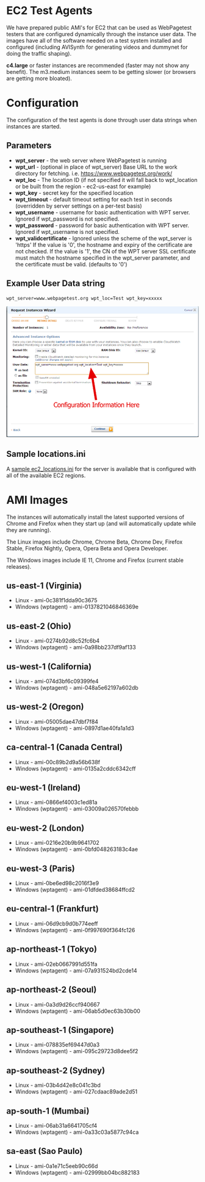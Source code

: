 # EC2 Test Agents

We have prepared public AMI's for EC2 that can be used as WebPagetest testers that are configured dynamically through the instance user data. The images have all of the software needed on a test system installed and configured (including AVISynth for generating videos and dummynet for doing the traffic shaping).

**c4.large** or faster instances are recommended (faster may not show any benefit).  The m3.medium instances seem to be getting slower (or browsers are getting more bloated).

# Configuration

The configuration of the test agents is done through user data strings when instances are started.

## Parameters

* **wpt_server** - the web server where WebPagetest is running
* **wpt_url** - (optional in place of wpt_server) Base URL to the work directory for fetching.  i.e. https://www.webpagetest.org/work/
* **wpt_loc** - The location ID (if not specified it will fall back to wpt_location or be built from the region - ec2-us-east for example)
* **wpt_key** - secret key for the specified location
* **wpt_timeout** - default timeout setting for each test in seconds (overridden by server settings on a per-test basis)
* **wpt_username** - username for basic authentication with WPT server. Ignored if wpt_password is not specified.
* **wpt_password** - password for basic authentication with WPT server. Ignored if wpt_username is not specified.
* **wpt_validcertificate** - Ignored unless the scheme of the wpt_server is 'https' If the value is '0', the hostname and expiry of the certificate are not checked. If the value is '1', the CN of the WPT server SSL certificate must match the hostname specified in the wpt_server parameter, and the certificate must be valid. (defaults to '0')

## Example User Data string
```
wpt_server=www.webpagetest.org wpt_loc=Test wpt_key=xxxxx
```

![EC2 user data](images/ec2config.png)

## Sample locations.ini

A [sample ec2_locations.ini](https://github.com/WPO-Foundation/webpagetest/blob/master/www/settings/ec2_locations.ini) for the server is available that is configured with all of the available EC2 regions.

# AMI Images

The instances will automatically install the latest supported versions of Chrome and Firefox when they start up (and will automatically update while they are running).

The Linux images include Chrome, Chrome Beta, Chrome Dev, Firefox Stable, Firefox Nightly, Opera, Opera Beta and Opera Developer.

The Windows images include IE 11, Chrome and Firefox (current stable releases).

## us-east-1 (Virginia)

* Linux - ami-0c381f1dda90c3675
* Windows (wptagent) - ami-0137821046846369e

## us-east-2 (Ohio)

* Linux - ami-0274b92d8c52fc6b4
* Windows (wptagent) - ami-0a98bb237df9af133

## us-west-1 (California)

* Linux - ami-074d3bf6c09399fe4
* Windows (wptagent) - ami-048a5e62197a602db

## us-west-2 (Oregon)

* Linux - ami-05005dae47dbf7f84
* Windows (wptagent) - ami-0897d1ae40fa1a1d3

## ca-central-1 (Canada Central)

* Linux - ami-00c89b2d9a56b638f
* Windows (wptagent) - ami-0135a2cddc6342cff

## eu-west-1 (Ireland)

* Linux - ami-0866ef4003c1ed81a
* Windows (wptagent) - ami-03009a026570febbb

## eu-west-2 (London)

* Linux - ami-0216e20b9b9641702
* Windows (wptagent) - ami-0bfd048263183c4ae

## eu-west-3 (Paris)

* Linux - ami-0be6ed98c2016f3e9
* Windows (wptagent) - ami-01dfded38684ffcd2

## eu-central-1 (Frankfurt)

* Linux - ami-06d9cb9d0b774eeff
* Windows (wptagent) - ami-0f997690f364fc126

## ap-northeast-1 (Tokyo)

* Linux - ami-02eb0667991d551fa
* Windows (wptagent) - ami-07a931524bd2cde14

## ap-northeast-2 (Seoul)

* Linux - ami-0a3d9d26ccf940667
* Windows (wptagent) - ami-06ab5d0ec63b30b00

## ap-southeast-1 (Singapore)

* Linux - ami-078835ef69447d0a3
* Windows (wptagent) - ami-095c29723d8dee5f2

## ap-southeast-2 (Sydney)

* Linux - ami-03b4d42e8c041c3bd
* Windows (wptagent) - ami-027cdaac89ade2d51

## ap-south-1 (Mumbai)

* Linux - ami-06ab31a6641705cf4
* Windows (wptagent) - ami-0a33c03a5877c94ca

## sa-east (Sao Paulo)

* Linux - ami-0a1e71c5eeb90c66d
* Windows (wptagent) - ami-02999bb04bc882183
